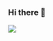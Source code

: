 ### Hi there 👋

<a href="https://velog.io/@11_03/posts" target="_blank"><img src="https://img.shields.io/badge/velog-20C997?style=for-the-badge&logo=velog&logoColor=white"/></a>

<!--
**alwn8918/alwn8918** is a ✨ _special_ ✨ repository because its `README.md` (this file) appears on your GitHub profile.

Here are some ideas to get you started:

- 🔭 I’m currently working on ...
- 🌱 I’m currently learning ...
- 👯 I’m looking to collaborate on ...
- 🤔 I’m looking for help with ...
- 💬 Ask me about ...
- 📫 How to reach me: ...
- 😄 Pronouns: ...
- ⚡ Fun fact: ...
-->
